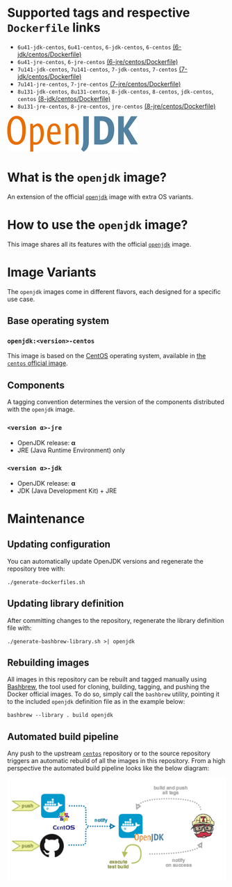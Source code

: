 # Supported tags and respective `Dockerfile` links

* `6u41-jdk-centos`, `6u41-centos`, `6-jdk-centos`, `6-centos` [(6-jdk/centos/Dockerfile)](https://github.com/antoineco/openjdk/blob/0b088859625ab1775c6c8942650de32114f29a14/6-jdk/centos/Dockerfile)
* `6u41-jre-centos`, `6-jre-centos` [(6-jre/centos/Dockerfile)](https://github.com/antoineco/openjdk/blob/0b088859625ab1775c6c8942650de32114f29a14/6-jre/centos/Dockerfile)
* `7u141-jdk-centos`, `7u141-centos`, `7-jdk-centos`, `7-centos` [(7-jdk/centos/Dockerfile)](https://github.com/antoineco/openjdk/blob/81740b28025cac8808db3243f5f73033d066ba69/7-jdk/centos/Dockerfile)
* `7u141-jre-centos`, `7-jre-centos` [(7-jre/centos/Dockerfile)](https://github.com/antoineco/openjdk/blob/81740b28025cac8808db3243f5f73033d066ba69/7-jre/centos/Dockerfile)
* `8u131-jdk-centos`, `8u131-centos`, `8-jdk-centos`, `8-centos`, `jdk-centos`, `centos` [(8-jdk/centos/Dockerfile)](https://github.com/antoineco/openjdk/blob/9e825911ee2b319f5821c848eff7c88b199c5013/8-jdk/centos/Dockerfile)
* `8u131-jre-centos`, `8-jre-centos`, `jre-centos` [(8-jre/centos/Dockerfile)](https://github.com/antoineco/openjdk/blob/9e825911ee2b319f5821c848eff7c88b199c5013/8-jre/centos/Dockerfile)

![logo](https://raw.githubusercontent.com/antoineco/openjdk/master/logo.png)

# What is the `openjdk` image?

An extension of the official [`openjdk`][docker-openjdk] image with extra OS variants.

# How to use the `openjdk` image?

This image shares all its features with the official [`openjdk`][docker-openjdk] image.

# Image Variants

The `openjdk` images come in different flavors, each designed for a specific use case.

## Base operating system

### `openjdk:<version>-centos`

This image is based on the [CentOS](https://www.centos.org/) operating system, available in [the `centos` official image][docker-centos].

## Components

A tagging convention determines the version of the components distributed with the `openjdk` image.

### `<version α>-jre`

* OpenJDK release: **α**
* JRE (Java Runtime Environment) only

### `<version α>-jdk`

* OpenJDK release: **α**
* JDK (Java Development Kit) + JRE

# Maintenance

## Updating configuration

You can automatically update OpenJDK versions and regenerate the repository tree with:

```
./generate-dockerfiles.sh
```

## Updating library definition

After committing changes to the repository, regenerate the library definition file with:

```
./generate-bashbrew-library.sh >| openjdk
```

## Rebuilding images

All images in this repository can be rebuilt and tagged manually using [Bashbrew][bashbrew], the tool used for cloning, building, tagging, and pushing the Docker official images. To do so, simply call the `bashbrew` utility, pointing it to the included `openjdk` definition file as in the example below:

```
bashbrew --library . build openjdk
```

## Automated build pipeline

Any push to the upstream [`centos`][docker-centos] repository or to the source repository triggers an automatic rebuild of all the images in this repository. From a high perspective the automated build pipeline looks like the below diagram:

![Automated build pipeline][pipeline]


[banner]: https://raw.githubusercontent.com/antoineco/openjdk/master/logo.png
[docker-openjdk]: https://hub.docker.com/_/openjdk/
[docker-centos]: https://hub.docker.com/_/centos/
[bashbrew]: https://github.com/docker-library/official-images/blob/master/bashbrew/README.md
[pipeline]: https://raw.githubusercontent.com/antoineco/openjdk/master/build_pipeline.png
